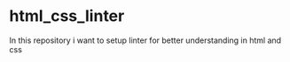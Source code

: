 # html_css_linter
In this repository i want to setup linter for better understanding in html and css
